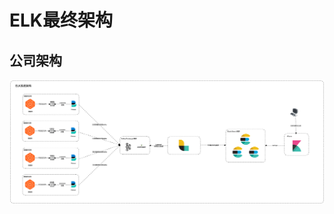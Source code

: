 # ELK最终架构 <!-- {docsify-ignore-all} -->


## 公司架构

![avatar](../../../_media/image/中间件/elk/elk-struc.png)